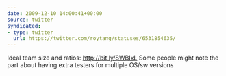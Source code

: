```yaml
---
date: 2009-12-10 14:00:41+00:00
source: twitter
syndicated:
- type: twitter
  url: https://twitter.com/roytang/statuses/6531854635/
---
```


Ideal team size and ratios: http://bit.ly/8WBIxL Some people might note the part about having extra testers for multiple OS/sw versions